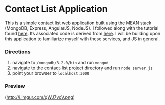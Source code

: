 # Contact List Application
This is a simple contact list web application built using the MEAN stack (MongoDB, Express, AngularJS, NodeJS). I followed along with the tutorial found [here](https://www.youtube.com/watch?v=kHV7gOHvNdk). Its associated code is derived from [here](https://github.com/michaelcheng429/meanstacktutorial). I will be building upon this application to familiarize myself with these services, and JS in general. 

### Directions
1. navigate to `/mongodb/3.2.0/bin` and run `mongod`
2. navigate to the contact-list project directory and run `node server.js`
3. point your browser to `localhost:3000`

### Preview

(http://i.imgur.com/qWJ7voV.png)
